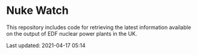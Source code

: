 # Nuke Watch

This repository includes code for retrieving the latest information available on the output of EDF nuclear power plants in the UK.

Last updated: 2021-04-17 05:14